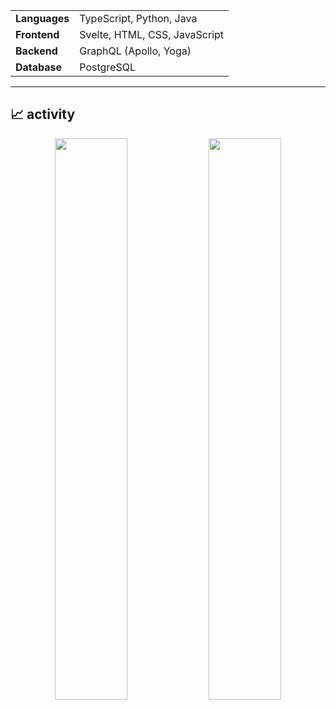 <table>
  <tr>
    <td><strong>Languages</strong></td>
    <td>TypeScript, Python, Java</td>
  </tr>
  <tr>
    <td><strong>Frontend</strong></td>
    <td>Svelte, HTML, CSS, JavaScript</td>
  </tr>
  <tr>
    <td><strong>Backend</strong></td>
    <td>GraphQL (Apollo, Yoga)</td>
  </tr>
  <tr>
    <td><strong>Database</strong></td>
    <td>PostgreSQL</td>
  </tr>
</table>

---

## 📈 activity

<p align="center">
  <img src="https://github-readme-stats.vercel.app/api?username=Stamer-d&show_icons=true&theme=tokyonight&hide_border=true" width="48%" />
  <img src="https://github-readme-streak-stats.herokuapp.com?user=Stamer-d&theme=tokyonight&hide_border=true" width="48%" />
</p>
